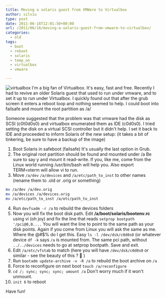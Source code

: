 ```yaml
---
title: Moving a solaris guest from VMWare to Virtualbox
author: silviu
type: post
date: 2011-06-16T12:01:50+00:00
url: /2011/06/16/moving-a-solaris-guest-from-vmware-to-virtualbox/
categories:
  - old
tags:
  - boot
  - reboot
  - solaris
  - temp_on
  - virtualbox
  - vmware

---
```

![virtualbox](/blog/images/2011/virtualbox-150x150.png)
I'm a big fan of Virtualbox. It's easy, fast and free. Recently I had to revive an older Solaris guest that used to run under vmware, and to set it up to run under Virtualbox. I quickly found out that after the grub screen it enters a reboot loop and nothing seemed to help. I could boot into failsafe and mount the root partition as /a/

Someone suggested that the problem was that vmware had the disk as SCSI (c0t0d0s0) and virtualbox enumerated them as IDE (c0d0s0). I tried setting the disk on a virtual SCSI controller but it didn't help. I set it back to IDE and proceeded to inform Solaris of the new setup: (it takes a bit of tinkering, be sure to have a backup of the image)

1. Boot Solaris in safeboot (failsafe) It's usually the last option in Grub.
2. The original root partition should be found and mounted under /a Be sure to say y and mount it read-write. If you, like me, come from the Linux world running /usr/bin/bash will help you. Also export TERM=xterm will allow vi to run.
3. Move `/a/dev` `/a/devices` and `/a/etc/path_to_inst` to other names (rename them to .old or .orig or something)
```bash
mv /a/dev /a/dev.orig
mv /a/devices /a/devices.orig
mv /a/etc/path_to_inst /a/etc/path_to_inst
``` 
4. Run `devfsadm -r /a` to rebuild the devices folders
5. Now you will fix the boot disk path. Edit **/a/boot/solaris/bootenv.rc** using vi (oh joy) and fix the line that reads `setprop bootpath '/pci@0,0....` You will want the line to point to the same path as your disk points. Again if you come from Linux you will ask the same as me. Where the @#$% do I get this. Easy `ls -l /dev/dsk/c0d0s0` (or whatever device `df -k` says `/a` is mounted from. The same pci path, without `../../devices` needs to go at setprop bootpath. Save and exit.
6. Edit `/a/etc/vfstab` to match (here you will have `/dev/dsk/c0d0s0` or similar - see the beauty of this ? 🙂 )
7. Run `bootadm update-archive -v -R /a` to rebuild the boot archive on `/a`
8. Force to reconfigure on next boot `touch /a/reconfigure`
9. `cd /; sync; sync; sync; umount /a` Don't worry much if it won't unmount.
10. `init 6` to reboot

Have fun!